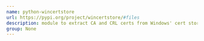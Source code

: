 ```yaml
---
name: python-wincertstore
url: https://pypi.org/project/wincertstore/#files
description: module to extract CA and CRL certs from Windows' cert store (ctypes based). URL : https://pypi.org/project/wincertstore/#files Groups : None
group: None
---
```

